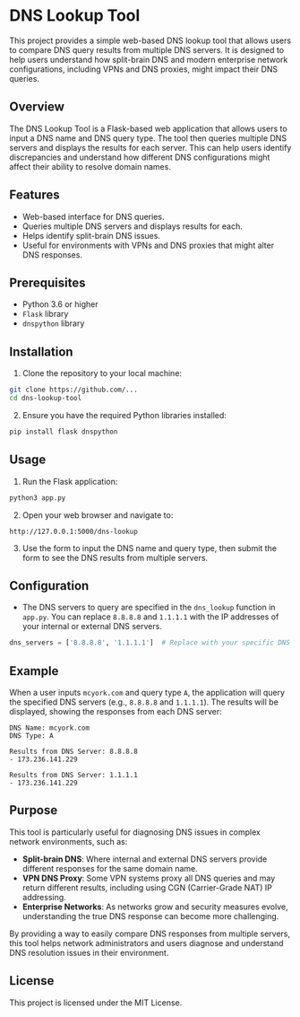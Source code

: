 

# DNS Lookup Tool

This project provides a simple web-based DNS lookup tool that allows users to compare DNS query results from multiple DNS servers. It is designed to help users understand how split-brain DNS and modern enterprise network configurations, including VPNs and DNS proxies, might impact their DNS queries.

## Overview

The DNS Lookup Tool is a Flask-based web application that allows users to input a DNS name and DNS query type. The tool then queries multiple DNS servers and displays the results for each server. This can help users identify discrepancies and understand how different DNS configurations might affect their ability to resolve domain names.

## Features

- Web-based interface for DNS queries.
- Queries multiple DNS servers and displays results for each.
- Helps identify split-brain DNS issues.
- Useful for environments with VPNs and DNS proxies that might alter DNS responses.

## Prerequisites

- Python 3.6 or higher
- `Flask` library
- `dnspython` library

## Installation

1. Clone the repository to your local machine:

```bash
git clone https://github.com/...
cd dns-lookup-tool
```

2. Ensure you have the required Python libraries installed:

```bash
pip install flask dnspython
```

## Usage

1. Run the Flask application:

```bash
python3 app.py
```

2. Open your web browser and navigate to:

```
http://127.0.0.1:5000/dns-lookup
```

3. Use the form to input the DNS name and query type, then submit the form to see the DNS results from multiple servers.

## Configuration

- The DNS servers to query are specified in the `dns_lookup` function in `app.py`. You can replace `8.8.8.8` and `1.1.1.1` with the IP addresses of your internal or external DNS servers.

```python
dns_servers = ['8.8.8.8', '1.1.1.1']  # Replace with your specific DNS server IPs
```

## Example

When a user inputs `mcyork.com` and query type `A`, the application will query the specified DNS servers (e.g., `8.8.8.8` and `1.1.1.1`). The results will be displayed, showing the responses from each DNS server:

```
DNS Name: mcyork.com
DNS Type: A

Results from DNS Server: 8.8.8.8
- 173.236.141.229

Results from DNS Server: 1.1.1.1
- 173.236.141.229
```

## Purpose

This tool is particularly useful for diagnosing DNS issues in complex network environments, such as:

- **Split-brain DNS**: Where internal and external DNS servers provide different responses for the same domain name.
- **VPN DNS Proxy**: Some VPN systems proxy all DNS queries and may return different results, including using CGN (Carrier-Grade NAT) IP addressing.
- **Enterprise Networks**: As networks grow and security measures evolve, understanding the true DNS response can become more challenging.

By providing a way to easily compare DNS responses from multiple servers, this tool helps network administrators and users diagnose and understand DNS resolution issues in their environment.

## License

This project is licensed under the MIT License.
